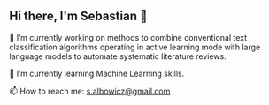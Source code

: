 ## Hi there, I'm Sebastian 👋

🔭 I’m currently working on methods to combine conventional text classification algorithms operating in active learning mode with large language models to automate systematic literature reviews.

🌱 I’m currently learning Machine Learning skills.

📫 How to reach me: s.albowicz@gmail.com
<!--
**salbowic/salbowic** is a ✨ _special_ ✨ repository because its `README.md` (this file) appears on your GitHub profile.

Here are some ideas to get you started:

- 🔭 I’m currently working on ...
- 🌱 I’m currently learning ...
- 👯 I’m looking to collaborate on ...
- 🤔 I’m looking for help with ...
- 💬 Ask me about ...
- 📫 How to reach me: s.albowicz@gmail.com
- 😄 Pronouns: ...
- ⚡ Fun fact: ...
-->
